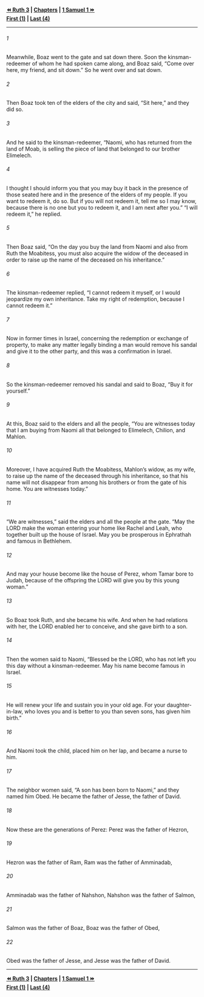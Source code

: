   
**[⏪ Ruth 3](./Ruth%203.md) | [Chapters](./_index.md) | [1 Samuel 1 ⏩](../44.09%201%20Samuel/1%20Samuel%201.md)**  
**[First (1)](./Ruth%201.md) | [Last (4)](Ruth%204.md)**  
  
---  
  
###### 1  
Meanwhile, Boaz went to the gate and sat down there. Soon the kinsman-redeemer of whom he had spoken came along, and Boaz said, “Come over here, my friend, and sit down.” So he went over and sat down.  
  
###### 2  
Then Boaz took ten of the elders of the city and said, “Sit here,” and they did so.  
  
###### 3  
And he said to the kinsman-redeemer, “Naomi, who has returned from the land of Moab, is selling the piece of land that belonged to our brother Elimelech.  
  
###### 4  
I thought I should inform you that you may buy it back in the presence of those seated here and in the presence of the elders of my people. If you want to redeem it, do so. But if you will not redeem it, tell me so I may know, because there is no one but you to redeem it, and I am next after you.” “I will redeem it,” he replied.  
  
###### 5  
Then Boaz said, “On the day you buy the land from Naomi and also from Ruth the Moabitess, you must also acquire the widow of the deceased in order to raise up the name of the deceased on his inheritance.”  
  
###### 6  
The kinsman-redeemer replied, “I cannot redeem it myself, or I would jeopardize my own inheritance. Take my right of redemption, because I cannot redeem it.”  
  
###### 7  
Now in former times in Israel, concerning the redemption or exchange of property, to make any matter legally binding a man would remove his sandal and give it to the other party, and this was a confirmation in Israel.  
  
###### 8  
So the kinsman-redeemer removed his sandal and said to Boaz, “Buy it for yourself.”  
  
###### 9  
At this, Boaz said to the elders and all the people, “You are witnesses today that I am buying from Naomi all that belonged to Elimelech, Chilion, and Mahlon.  
  
###### 10  
Moreover, I have acquired Ruth the Moabitess, Mahlon’s widow, as my wife, to raise up the name of the deceased through his inheritance, so that his name will not disappear from among his brothers or from the gate of his home. You are witnesses today.”  
  
###### 11  
“We are witnesses,” said the elders and all the people at the gate. “May the LORD make the woman entering your home like Rachel and Leah, who together built up the house of Israel. May you be prosperous in Ephrathah and famous in Bethlehem.  
  
###### 12  
And may your house become like the house of Perez, whom Tamar bore to Judah, because of the offspring the LORD will give you by this young woman.”  
  
###### 13  
So Boaz took Ruth, and she became his wife. And when he had relations with her, the LORD enabled her to conceive, and she gave birth to a son.  
  
###### 14  
Then the women said to Naomi, “Blessed be the LORD, who has not left you this day without a kinsman-redeemer. May his name become famous in Israel.  
  
###### 15  
He will renew your life and sustain you in your old age. For your daughter-in-law, who loves you and is better to you than seven sons, has given him birth.”  
  
###### 16  
And Naomi took the child, placed him on her lap, and became a nurse to him.  
  
###### 17  
The neighbor women said, “A son has been born to Naomi,” and they named him Obed. He became the father of Jesse, the father of David.  
  
###### 18  
Now these are the generations of Perez: Perez was the father of Hezron,  
  
###### 19  
Hezron was the father of Ram, Ram was the father of Amminadab,  
  
###### 20  
Amminadab was the father of Nahshon, Nahshon was the father of Salmon,  
  
###### 21  
Salmon was the father of Boaz, Boaz was the father of Obed,  
  
###### 22  
Obed was the father of Jesse, and Jesse was the father of David.  
  
  
---  
  
**[⏪ Ruth 3](./Ruth%203.md) | [Chapters](./_index.md) | [1 Samuel 1 ⏩](../44.09%201%20Samuel/1%20Samuel%201.md)**  
**[First (1)](./Ruth%201.md) | [Last (4)](Ruth%204.md)**  
  
